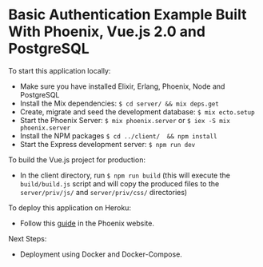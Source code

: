 # Basic Authentication Example Built With Phoenix, Vue.js 2.0 and PostgreSQL

To start this application locally:

* Make sure you have installed Elixir, Erlang, Phoenix, Node and PostgreSQL
* Install the Mix dependencies: `$ cd server/ && mix deps.get`
* Create, migrate and seed the development database: `$ mix ecto.setup`
* Start the Phoenix Server: `$ mix phoenix.server` or `$ iex -S mix phoenix.server`
* Install the NPM packages `$ cd ../client/  && npm install`
* Start the Express development server: `$ npm run dev`

To build the Vue.js project for production:
* In the client directory, run `$ npm run build` (this will execute the `build/build.js` script and will copy the produced files to the `server/priv/js/` and `server/priv/css/` directories)

To deploy this application on Heroku:
* Follow this [guide](http://www.phoenixframework.org/docs/heroku) in the Phoenix website.

Next Steps:
* Deployment using Docker and Docker-Compose.
